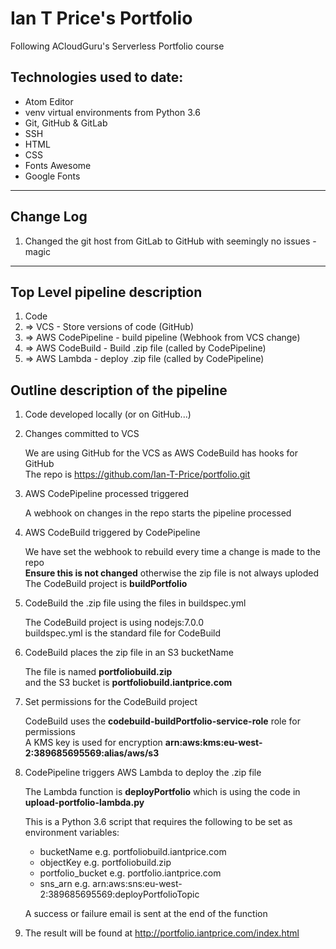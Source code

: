 # Ian T Price's Portfolio

Following ACloudGuru's Serverless Portfolio course

## Technologies used to date:

  * Atom Editor
  * venv virtual environments from Python 3.6
  * Git, GitHub & GitLab
  * SSH
  * HTML
  * CSS
  * Fonts Awesome
  * Google Fonts

---
## Change Log

1. Changed the git host from GitLab to GitHub with seemingly no issues - magic

---
## Top Level pipeline description

1. Code
2. => VCS - Store versions of code (GitHub)
3. => AWS CodePipeline - build pipeline (Webhook from VCS change)
4. => AWS CodeBuild - Build .zip file (called by CodePipeline)
5. => AWS Lambda - deploy .zip file (called by CodePipeline)

## Outline description of the pipeline

1. Code developed locally (or on GitHub...)
2. Changes committed to VCS

   We are using GitHub for the VCS as AWS CodeBuild has hooks for GitHub  
   The repo is <https://github.com/Ian-T-Price/portfolio.git>

3. AWS CodePipeline processed triggered

   A webhook on changes in the repo starts the pipeline processed

4. AWS CodeBuild triggered by CodePipeline

   We have set the webhook to rebuild every time a change is made to the repo  
   **Ensure this is not changed** otherwise the zip file is not always uploded
   The CodeBuild project is __buildPortfolio__

5. CodeBuild the .zip file using the files in buildspec.yml

   The CodeBuild project is using nodejs:7.0.0  
   buildspec.yml is the standard file for CodeBuild

6. CodeBuild places the zip file in an S3 bucketName

   The file is named __portfoliobuild.zip__  
   and the S3 bucket is __portfoliobuild.iantprice.com__  

7. Set permissions for the CodeBuild project

   CodeBuild uses the __codebuild-buildPortfolio-service-role__ role for permissions  
   A KMS key is used for encryption __arn:aws:kms:eu-west-2:389685695569:alias/aws/s3__  

8. CodePipeline triggers AWS Lambda to deploy the .zip file

   The Lambda function is __deployPortfolio__ which is using the code
   in __upload-portfolio-lambda.py__

   This is a Python 3.6 script that requires the following to be set as
   environment variables:

    * bucketName          e.g. portfoliobuild.iantprice.com
    * objectKey           e.g. portfoliobuild.zip
    * portfolio_bucket    e.g. portfolio.iantprice.com
    * sns_arn             e.g. arn:aws:sns:eu-west-2:389685695569:deployPortfolioTopic  

   A success or failure email is sent at the end of the function

9. The result will be found at <http://portfolio.iantprice.com/index.html>
